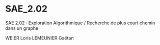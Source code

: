 # SAE_2.02
SAE 2.02 : Exploration Algorithmique / Recherche de plus court chemin dans un graphe

WEIER Loris
LEMEUNIER Gaëtan
